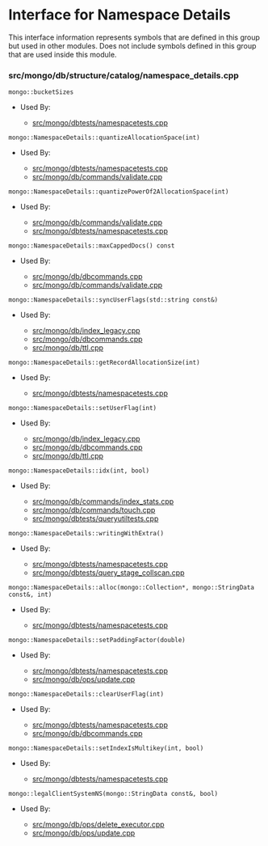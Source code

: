 
# Interface for Namespace Details
This interface information represents symbols that are defined in this group but used in other modules.  Does not include symbols defined in this group that are used inside this module.

### src/mongo/db/structure/catalog/namespace\_details.cpp

<div></div>

    mongo::bucketSizes

- Used By:

    - [src/mongo/dbtests/namespacetests.cpp](../../../../tests/unit\_tests)

<div></div>

    mongo::NamespaceDetails::quantizeAllocationSpace(int)

- Used By:

    - [src/mongo/dbtests/namespacetests.cpp](../../../../tests/unit\_tests)
    - [src/mongo/db/commands/validate.cpp](../../../../query\_and\_operation\_handling/database\_commands)

<div></div>

    mongo::NamespaceDetails::quantizePowerOf2AllocationSpace(int)

- Used By:

    - [src/mongo/db/commands/validate.cpp](../../../../query\_and\_operation\_handling/database\_commands)
    - [src/mongo/dbtests/namespacetests.cpp](../../../../tests/unit\_tests)

<div></div>

    mongo::NamespaceDetails::maxCappedDocs() const

- Used By:

    - [src/mongo/db/dbcommands.cpp](../../../../query\_and\_operation\_handling/database\_commands)
    - [src/mongo/db/commands/validate.cpp](../../../../query\_and\_operation\_handling/database\_commands)

<div></div>

    mongo::NamespaceDetails::syncUserFlags(std::string const&)

- Used By:

    - [src/mongo/db/index\_legacy.cpp](../../../../query\_and\_operation\_handling/indexing)
    - [src/mongo/db/dbcommands.cpp](../../../../query\_and\_operation\_handling/database\_commands)
    - [src/mongo/db/ttl.cpp](../../../../query\_and\_operation\_handling/indexing)

<div></div>

    mongo::NamespaceDetails::getRecordAllocationSize(int)

- Used By:

    - [src/mongo/dbtests/namespacetests.cpp](../../../../tests/unit\_tests)

<div></div>

    mongo::NamespaceDetails::setUserFlag(int)

- Used By:

    - [src/mongo/db/index\_legacy.cpp](../../../../query\_and\_operation\_handling/indexing)
    - [src/mongo/db/dbcommands.cpp](../../../../query\_and\_operation\_handling/database\_commands)
    - [src/mongo/db/ttl.cpp](../../../../query\_and\_operation\_handling/indexing)

<div></div>

    mongo::NamespaceDetails::idx(int, bool)

- Used By:

    - [src/mongo/db/commands/index\_stats.cpp](../../../../query\_and\_operation\_handling/database\_commands)
    - [src/mongo/db/commands/touch.cpp](../../../../query\_and\_operation\_handling/database\_commands)
    - [src/mongo/dbtests/queryutiltests.cpp](../../../../tests/unit\_tests)

<div></div>

    mongo::NamespaceDetails::writingWithExtra()

- Used By:

    - [src/mongo/dbtests/namespacetests.cpp](../../../../tests/unit\_tests)
    - [src/mongo/dbtests/query\_stage\_collscan.cpp](../../../../tests/unit\_tests)

<div></div>

    mongo::NamespaceDetails::alloc(mongo::Collection*, mongo::StringData const&, int)

- Used By:

    - [src/mongo/dbtests/namespacetests.cpp](../../../../tests/unit\_tests)

<div></div>

    mongo::NamespaceDetails::setPaddingFactor(double)

- Used By:

    - [src/mongo/dbtests/namespacetests.cpp](../../../../tests/unit\_tests)
    - [src/mongo/db/ops/update.cpp](../../../../core\_query\_system/update\_system)

<div></div>

    mongo::NamespaceDetails::clearUserFlag(int)

- Used By:

    - [src/mongo/dbtests/namespacetests.cpp](../../../../tests/unit\_tests)
    - [src/mongo/db/dbcommands.cpp](../../../../query\_and\_operation\_handling/database\_commands)

<div></div>

    mongo::NamespaceDetails::setIndexIsMultikey(int, bool)

- Used By:

    - [src/mongo/dbtests/namespacetests.cpp](../../../../tests/unit\_tests)

<div></div>

    mongo::legalClientSystemNS(mongo::StringData const&, bool)

- Used By:

    - [src/mongo/db/ops/delete\_executor.cpp](../../../../core\_query\_system/delete\_operations)
    - [src/mongo/db/ops/update.cpp](../../../../core\_query\_system/update\_system)
